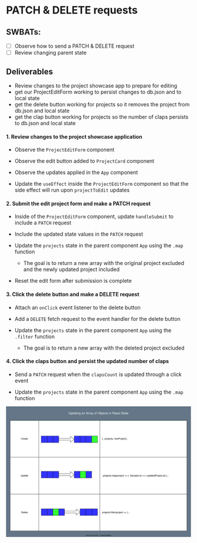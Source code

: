 # PATCH & DELETE requests

## SWBATs:

- [ ] Observe how to send a PATCH & DELETE request
- [ ] Review changing parent state

## Deliverables

- Review changes to the project showcase app to prepare for editing
- get our ProjectEditForm working to persist changes to db.json and to local state
- get the delete button working for projects so it removes the project from db.json and local state
- get the clap button working for projects so the number of claps persists to db.json and local state

#### 1. Review changes to the project showcase application

- Observe the `ProjectEditForm` component

- Observe the edit button added to `ProjectCard` component

- Observe the updates applied in the `App` component

- Update the `useEffect` inside the `ProjectEditForm` component so that the side effect will run upon `projectToEdit` updates

#### 2. Submit the edit project form and make a PATCH request

- Inside of the `ProjectEditForm` component, update `handleSubmit` to include a `PATCH` request

- Include the updated state values in the `PATCH` request

- Update the `projects` state in the parent component `App` using the `.map` function

  - The goal is to return a new array with the original project excluded and the newly updated project included

- Reset the edit form after submission is complete

#### 3. Click the delete button and make a DELETE request

- Attach an `onClick` event listener to the delete button

- Add a `DELETE` fetch request to the event handler for the delete button

- Update the `projects` state in the parent component `App` using the `.filter` function

  - The goal is to return a new array with the deleted project excluded

#### 4. Click the claps button and persist the updated number of claps

- Send a `PATCH` request when the `clapsCount` is updated through a click event

- Update the `projects` state in the parent component `App` using the `.map` function


![Updating an array of Objects in React state](assets/updating-an-array-of-objects-in-state.drawio.svg)